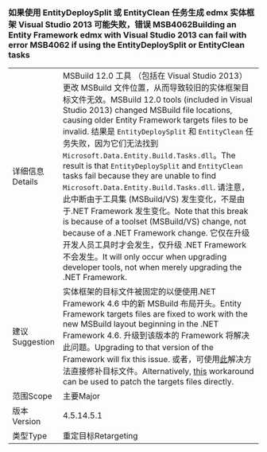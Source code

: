 ### <a name="building-an-entity-framework-edmx-with-visual-studio-2013-can-fail-with-error-msb4062-if-using-the-entitydeploysplit-or-entityclean-tasks"></a><span data-ttu-id="6b570-101">如果使用 EntityDeploySplit 或 EntityClean 任务生成 edmx 实体框架 Visual Studio 2013 可能失败，错误 MSB4062</span><span class="sxs-lookup"><span data-stu-id="6b570-101">Building an Entity Framework edmx with Visual Studio 2013 can fail with error MSB4062 if using the EntityDeploySplit or EntityClean tasks</span></span>

|   |   |
|---|---|
|<span data-ttu-id="6b570-102">详细信息</span><span class="sxs-lookup"><span data-stu-id="6b570-102">Details</span></span>|<span data-ttu-id="6b570-103">MSBuild 12.0 工具 （包括在 Visual Studio 2013） 更改 MSBuild 文件位置，从而导致较旧的实体框架目标文件无效。</span><span class="sxs-lookup"><span data-stu-id="6b570-103">MSBuild 12.0 tools (included in Visual Studio 2013) changed MSBuild file locations, causing older Entity Framework targets files to be invalid.</span></span> <span data-ttu-id="6b570-104">结果是 <code>EntityDeploySplit</code> 和 <code>EntityClean</code> 任务失败，因为它们无法找到 <code>Microsoft.Data.Entity.Build.Tasks.dll</code>。</span><span class="sxs-lookup"><span data-stu-id="6b570-104">The result is that <code>EntityDeploySplit</code> and <code>EntityClean</code> tasks fail because they are unable to find <code>Microsoft.Data.Entity.Build.Tasks.dll</code>.</span></span> <span data-ttu-id="6b570-105">请注意，此中断由于工具集 (MSBuild/VS) 发生变化，不是由于.NET Framework 发生变化。</span><span class="sxs-lookup"><span data-stu-id="6b570-105">Note that this break is because of a toolset (MSBuild/VS) change, not because of a .NET Framework change.</span></span> <span data-ttu-id="6b570-106">它仅在升级开发人员工具时才会发生，仅升级 .NET Framework 不会发生。</span><span class="sxs-lookup"><span data-stu-id="6b570-106">It will only occur when upgrading developer tools, not when merely upgrading the .NET Framework.</span></span>|
|<span data-ttu-id="6b570-107">建议</span><span class="sxs-lookup"><span data-stu-id="6b570-107">Suggestion</span></span>|<span data-ttu-id="6b570-108">实体框架的目标文件被固定的以便使用.NET Framework 4.6 中的新 MSBuild 布局开头。</span><span class="sxs-lookup"><span data-stu-id="6b570-108">Entity Framework targets files are fixed to work with the new MSBuild layout beginning in the .NET Framework 4.6.</span></span> <span data-ttu-id="6b570-109">升级到该版本的 Framework 将解决此问题。</span><span class="sxs-lookup"><span data-stu-id="6b570-109">Upgrading to that version of the Framework will fix this issue.</span></span> <span data-ttu-id="6b570-110">或者，可使用[此](http://stackoverflow.com/a/24249247/131944)解决方法直接修补目标文件。</span><span class="sxs-lookup"><span data-stu-id="6b570-110">Alternatively, [this](http://stackoverflow.com/a/24249247/131944) workaround can be used to patch the targets files directly.</span></span>|
|<span data-ttu-id="6b570-111">范围</span><span class="sxs-lookup"><span data-stu-id="6b570-111">Scope</span></span>|<span data-ttu-id="6b570-112">主要</span><span class="sxs-lookup"><span data-stu-id="6b570-112">Major</span></span>|
|<span data-ttu-id="6b570-113">版本</span><span class="sxs-lookup"><span data-stu-id="6b570-113">Version</span></span>|<span data-ttu-id="6b570-114">4.5.1</span><span class="sxs-lookup"><span data-stu-id="6b570-114">4.5.1</span></span>|
|<span data-ttu-id="6b570-115">类型</span><span class="sxs-lookup"><span data-stu-id="6b570-115">Type</span></span>|<span data-ttu-id="6b570-116">重定目标</span><span class="sxs-lookup"><span data-stu-id="6b570-116">Retargeting</span></span>|

